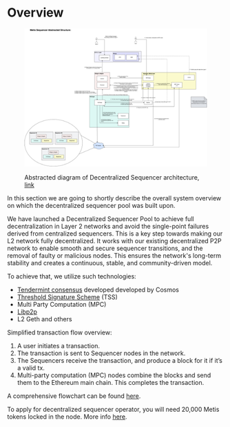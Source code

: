 # Overview

<figure><img src="../../.gitbook/assets/Metis Sequencer Abstracted Structure_.drawio.png" alt=""><figcaption><p>Abstracted diagram of Decentralized Sequencer architecture, <a href="https://drive.google.com/file/d/14bQChT5v_hDrViw1my1_v7CP5X1DgLrY/view?usp=sharing">link</a></p></figcaption></figure>

In this section we are going to shortly describe the overall system overview on which the decentralized sequencer pool was built upon.

We have launched a Decentralized Sequencer Pool to achieve full decentralization in Layer 2 networks and avoid the single-point failures derived from centralized sequencers. This is a key step towards making our L2 network fully decentralized. It works with our existing decentralized P2P network to enable smooth and secure sequencer transitions, and the removal of faulty or malicious nodes. This ensures the network's long-term stability and creates a continuous, stable, and community-driven model.

To achieve that, we utilize such technologies:

* [Tendermint consensus](https://docs.tendermint.com/v0.34/introduction/what-is-tendermint.html) developed developed by Cosmos
* [Threshold Signature Scheme](https://github.com/bnb-chain/tss-lib) (TSS)&#x20;
* Multi Party Computation (MPC)
* [Libp2p](https://libp2p.io/)
* L2 Geth and others

Simplified transaction flow overview:

1. A user initiates a transaction.
2. The transaction is sent to Sequencer nodes in the network.
3. The Sequencers receive the transaction, and produce a block for it if it’s a valid tx.
4. Multi-party computation (MPC) nodes combine the blocks and send them to the Ethereum main chain. This completes the transaction.

A comprehensive flowchart can be found [here](https://drive.google.com/drive/folders/1tKS3bk-fWICfm38h2wqtX3SZoB26P-\_U).

To apply for decentralized sequencer operator, you will need 20,000 Metis tokens locked in the node. More info [here](https://sequencer.metis.io/).
